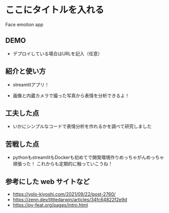 # ここにタイトルを入れる
Face emotion app
## DEMO

  - デプロイしている場合はURLを記入（任意）

## 紹介と使い方

  - streamlitアプリ！

  - 画像と内蔵カメラで撮った写真から表情を分析できるよ！

## 工夫した点

  - いかにシンプルなコードで表情分析を作れるかを調べて研究しました

## 苦戦した点

  - pythonもstreamlitもDockerも初めてで開発環境作りめっちゃがんめっちゃ頑張った！
    これからも定期的に触っていこうね！

## 参考にした web サイトなど

  - https://yolo-kiyoshi.com/2021/09/22/post-2760/
  - https://zenn.dev/littledarwin/articles/34fc64822f2e9d
  - https://py-feat.org/pages/intro.html